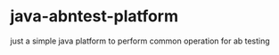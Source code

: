java-abntest-platform
=====================

just a simple java platform to perform common operation for ab testing
